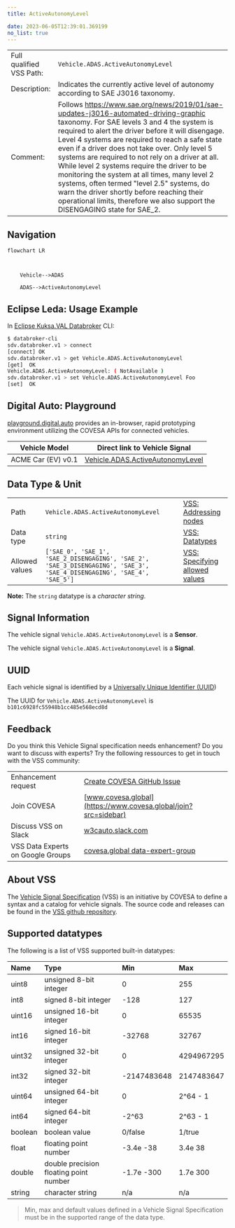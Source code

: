 ```yaml
---
title: ActiveAutonomyLevel

date: 2023-06-05T12:39:01.369199
no_list: true
---
```



| | |
|---|---|
| Full qualified VSS Path: | `Vehicle.ADAS.ActiveAutonomyLevel` |
| Description: | Indicates the currently active level of autonomy according to SAE J3016 taxonomy. |
| Comment: | Follows https://www.sae.org/news/2019/01/sae-updates-j3016-automated-driving-graphic taxonomy. For SAE levels 3 and 4 the system is required to alert the driver before it will disengage. Level 4 systems are required to reach a safe state even if a driver does not take over. Only level 5 systems are required to not rely on a driver at all. While level 2 systems require the driver to be monitoring the system at all times, many level 2 systems, often termed "level 2.5" systems, do warn the driver shortly before reaching their operational limits, therefore we also support the DISENGAGING state for SAE_2. |

## Navigation

```mermaid
flowchart LR



    Vehicle-->ADAS

    ADAS-->ActiveAutonomyLevel

```

## Eclipse Leda: Usage Example

In [Eclipse Kuksa.VAL Databroker](https://github.com/eclipse/kuksa.val/tree/master/kuksa_databroker) CLI:



```bash
$ databroker-cli
sdv.databroker.v1 > connect
[connect] OK
sdv.databroker.v1 > get Vehicle.ADAS.ActiveAutonomyLevel
[get]  OK
Vehicle.ADAS.ActiveAutonomyLevel: ( NotAvailable )
sdv.databroker.v1 > set Vehicle.ADAS.ActiveAutonomyLevel Foo
[set]  OK
```

## Digital Auto: Playground

[playground.digital.auto](http://digital.auto) provides an in-browser, rapid prototyping environment utilizing the COVESA APIs for connected vehicles. 

| Vehicle Model | Direct link to Vehicle Signal |
|---|---|
| ACME Car (EV) v0.1 | [Vehicle.ADAS.ActiveAutonomyLevel](https://digitalauto.netlify.app/model/STLWzk1WyqVVLbfymb4f/cvi/list/Vehicle.ADAS.ActiveAutonomyLevel/) |

## Data Type & Unit

| | | |
|---|---|---|
| Path | `Vehicle.ADAS.ActiveAutonomyLevel` | [VSS: Addressing nodes](https://covesa.github.io/vehicle_signal_specification/rule_set/basics/) |
| Data type | `string` | [VSS: Datatypes](https://covesa.github.io/vehicle_signal_specification/rule_set/data_entry/data_types/) |
| Allowed values | `['SAE_0', 'SAE_1', 'SAE_2_DISENGAGING', 'SAE_2', 'SAE_3_DISENGAGING', 'SAE_3', 'SAE_4_DISENGAGING', 'SAE_4', 'SAE_5']` | [VSS: Specifying allowed values](https://covesa.github.io/vehicle_signal_specification/rule_set/data_entry/allowed/) |












**Note:** The `string` datatype is a *character string*.


## Signal Information





The vehicle signal `Vehicle.ADAS.ActiveAutonomyLevel` is a **Sensor**.

The vehicle signal `Vehicle.ADAS.ActiveAutonomyLevel` is a **Signal**.



## UUID

Each vehicle signal is identified by a [Universally Unique Identifier (UUID](https://en.wikipedia.org/wiki/Universally_unique_identifier))

The UUID for `Vehicle.ADAS.ActiveAutonomyLevel` is `b101c6928fc55948b1cc485e568ecd8d`


## Feedback

Do you think this Vehicle Signal specification needs enhancement? Do you want to discuss with experts? Try the following ressources to get in touch with the VSS community:

| | |
|---|---|
| Enhancement request | [Create COVESA GitHub Issue](https://github.com/COVESA/vehicle_signal_specification/issues/new?body=Please+describe+your+feedback&title=Signal+feedback+Vehicle.ADAS.ActiveAutonomyLevel) |
| Join COVESA | [www.covesa.global](https://www.covesa.global/join?src=sidebar) |
| Discuss VSS on Slack | [w3cauto.slack.com](http://w3cauto.slack.com/) |
| VSS Data Experts on Google Groups | [covesa.global data-expert-group](https://groups.google.com/a/covesa.global/g/data-expert-group) |

## About VSS

The [Vehicle Signal Specification](https://covesa.github.io/vehicle_signal_specification/) (VSS)
is an initiative by COVESA to define a syntax and a catalog for vehicle signals.
The source code and releases can be found in the [VSS github repository](https://github.com/COVESA/vehicle_signal_specification).

## Supported datatypes

The following is a list of VSS supported built-in datatypes:

Name       | Type                       | Min  | Max
:----------|:---------------------------|:-----|:---
uint8      | unsigned 8-bit integer     | 0    | 255
int8       | signed 8-bit integer       | -128 | 127
uint16     | unsigned 16-bit integer    |  0   | 65535
int16      | signed 16-bit integer      | -32768 | 32767
uint32     | unsigned 32-bit integer    | 0 | 4294967295
int32      | signed 32-bit integer      | -2147483648 | 2147483647
uint64     | unsigned 64-bit integer    | 0    | 2^64 - 1
int64      | signed 64-bit integer      | -2^63 | 2^63 - 1
boolean    | boolean value              | 0/false | 1/true
float      | floating point number      | -3.4e -38 | 3.4e 38
double     | double precision floating point number | -1.7e -300 | 1.7e 300
string     | character string           | n/a  | n/a

> Min, max and default values defined in a Vehicle Signal Specification must be in the supported range of the data type.
